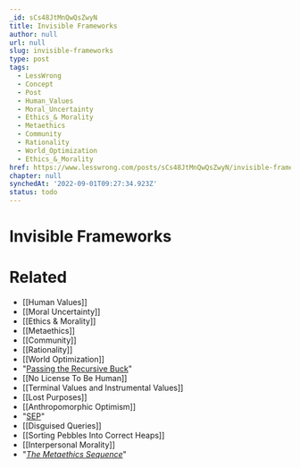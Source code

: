 ```yaml
---
_id: sCs48JtMnQwQsZwyN
title: Invisible Frameworks
author: null
url: null
slug: invisible-frameworks
type: post
tags:
  - LessWrong
  - Concept
  - Post
  - Human_Values
  - Moral_Uncertainty
  - Ethics_& Morality
  - Metaethics
  - Community
  - Rationality
  - World_Optimization
  - Ethics_&_Morality
href: https://www.lesswrong.com/posts/sCs48JtMnQwQsZwyN/invisible-frameworks
chapter: null
synchedAt: '2022-09-01T09:27:34.923Z'
status: todo
---
```


# Invisible Frameworks


# Related

- [[Human Values]]
- [[Moral Uncertainty]]
- [[Ethics & Morality]]
- [[Metaethics]]
- [[Community]]
- [[Rationality]]
- [[World Optimization]]
- "[Passing the Recursive Buck](/lw/rd/passing_the_recursive_buck/)"
- [[No License To Be Human]]
- [[Terminal Values and Instrumental Values]]
- [[Lost Purposes]]
- [[Anthropomorphic Optimism]]
- "[SEP](http://plato.stanford.edu/entries/value-intrinsic-extrinsic/#WhaHasIntVal)"
- [[Disguised Queries]]
- [[Sorting Pebbles Into Correct Heaps]]
- [[Interpersonal Morality]]
- "[_The Metaethics Sequence_](http://wiki.lesswrong.com/wiki/Metaethics_sequence)"